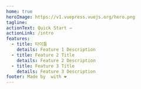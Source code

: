 ```yaml
---
home: true
heroImage: https://v1.vuepress.vuejs.org/hero.png
tagline:
actionText: Quick Start →
actionLink: /intro
features:
  - title: 타이틀
    details: Feature 1 Description
  - title: Feature 2 Title
    details: Feature 2 Description
  - title: Feature 3 Title
    details: Feature 3 Description
footer: Made by  with ❤️
---
```

